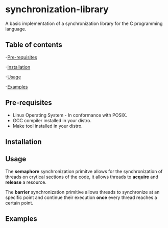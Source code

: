 # synchronization-library
A basic implementation of a synchronization library for the C programming language.

## Table of contents
-[Pre-requisites](#pre-requisites)

-[Installation](#installation)

-[Usage](#usage)

-[Examples](#examples)

## Pre-requisites
- Linux Operating System - In conformance with POSIX.
- GCC compiler installed in your distro.
- Make tool installed in your distro.

## Installation

## Usage
The **semaphore** synchronization primitve allows for the synchronization of threads on crytical
sections of the code, it allows threads to **acquire** and **release** a resource.

The **barrier** synchronization primitive allows threads to synchronize at an specific point
and continue their execution **once** every thread reaches a certain point.  


## Examples
